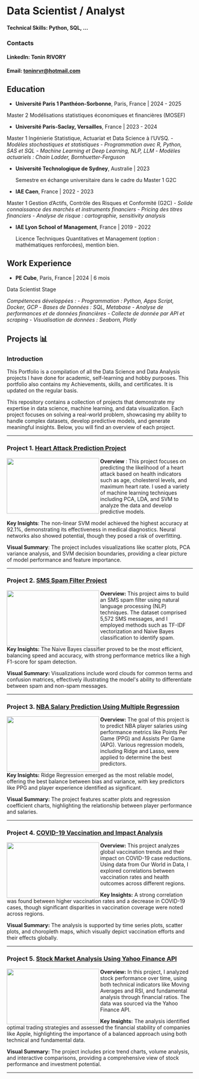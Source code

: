 # Data Scientist / Analyst

#### Technical Skills: Python, SQL, …

### Contacts
#### LinkedIn: Tonin RIVORY
#### Email: toninrvr@hotmail.com

## Education
- **Université Paris 1 Panthéon-Sorbonne**, Paris, France | 2024 - 2025

Master 2 Modélisations statistiques économiques et financières (MOSEF)
- **Université Paris-Saclay, Versailles**, France | 2023 - 2024

Master 1 Ingénierie Statistique, Actuariat et Data Science à l’UVSQ.
    - *Modèles stochastiques et statistiques*
    - *Programmation avec R, Python, SAS et SQL*
    - *Machine Learning et Deep Learning, NLP, LLM*
    - *Modèles actuariels : Chain Ladder, Bornhuetter-Ferguson*

- **Université Technologique de Sydney**, Australie | 2023

  Semestre en échange universitaire dans le cadre du Master 1 G2C
- **IAE Caen**, France | 2022 - 2023

Master 1 Gestion d’Actifs, Contrôle des Risques et Conformité (G2C)
    - *Solide connaissance des marchés et instruments financiers*
    - *Pricing des titres financiers*
    - *Analyse de risque : cartographie, sensitivity analysis*
- **IAE Lyon School of Management**, France | 2019 - 2022

  Licence Techniques Quantitatives et Management (option : mathématiques renforcées), mention bien.

## Work Experience
- **PE Cube**, Paris, France | 2024 | 6 mois

Data Scientist Stage

*Compétences développées :*
    - *Programmation : Python, Apps Script, Docker, GCP*
    - *Bases de Données : SQL, Metabase*
    - *Analyse de performances et de données financières*
    - *Collecte de donnée par API et scraping*
    - *Visualisation de données : Seaborn, Plotly*


## Projects 📊

### Introduction
This Portfolio is a compilation of all the Data Science and Data Analysis projects I have done for academic, self-learning and hobby purposes. This portfolio also contains my Achievements, skills, and certificates. It is updated on the regular basis.

This repository contains a collection of projects that demonstrate my expertise in data science, machine learning, and data visualization. Each project focuses on solving a real-world problem, showcasing my ability to handle complex datasets, develop predictive models, and generate meaningful insights. 
Below, you will find an overview of each project.

---

### Project 1. [Heart Attack Prediction Project](https://github.com/ton1rvr/portfolio/tree/07d5fa29fe8bedf42a502b5657f44f53c12fa21a/Project%201%20-%20Heart%20Attack%20Prediction%20(ML%20w%3A%20python))

<img align="left" width="250" height="150" src="https://github.com/ton1rvr/portfolio/tree/main/assets/img/heartattack.png"> 

**Overview** : This project focuses on predicting the likelihood of a heart attack based on health indicators such as age, cholesterol levels, and maximum heart rate. I used a variety of machine learning techniques including PCA, LDA, and SVM to analyze the data and develop predictive models.

**Key Insights**: The non-linear SVM model achieved the highest accuracy at 92.1%, demonstrating its effectiveness in medical diagnostics. Neural networks also showed potential, though they posed a risk of overfitting.

**Visual Summary**: The project includes visualizations like scatter plots, PCA variance analysis, and SVM decision boundaries, providing a clear picture of model performance and feature importance.

---

### Project 2. [SMS Spam Filter Project](https://github.com/ton1rvr/portfolio/tree/07d5fa29fe8bedf42a502b5657f44f53c12fa21a/Project%202%20-%20SMS%20Spam%20Filter%20(NLP%20w%3A%20python))

<img align="left" width="250" height="150" src="https://github.com/ton1rvr/portfolio/tree/main/assets/img/spam.png"> 

**Overview:** This project aims to build an SMS spam filter using natural language processing (NLP) techniques. The dataset comprised 5,572 SMS messages, and I employed methods such as TF-IDF vectorization and Naive Bayes classification to identify spam.

**Key Insights:** The Naive Bayes classifier proved to be the most efficient, balancing speed and accuracy, with strong performance metrics like a high F1-score for spam detection.

**Visual Summary:** Visualizations include word clouds for common terms and confusion matrices, effectively illustrating the model's ability to differentiate between spam and non-spam messages.

---

### Project 3. [NBA Salary Prediction Using Multiple Regression](https://github.com/ton1rvr/portfolio/tree/07d5fa29fe8bedf42a502b5657f44f53c12fa21a/Project%203%20-%20NBA%20Salary%20Prediction%20(Multiple%20Reg%20w%3A%20R))

<img align="left" width="250" height="150" src="https://github.com/ton1rvr/portfolio/tree/main/assets/img/nbasalary.png"> 

**Overview:** The goal of this project is to predict NBA player salaries using performance metrics like Points Per Game (PPG) and Assists Per Game (APG). Various regression models, including Ridge and Lasso, were applied to determine the best predictors.

**Key Insights:** Ridge Regression emerged as the most reliable model, offering the best balance between bias and variance, with key predictors like PPG and player experience identified as significant.

**Visual Summary:** The project features scatter plots and regression coefficient charts, highlighting the relationship between player performance and salaries.

---

### Project 4. [COVID-19 Vaccination and Impact Analysis](https://github.com/ton1rvr/portfolio/tree/07d5fa29fe8bedf42a502b5657f44f53c12fa21a/Project%204%20-%20COVID-19%20Analysis%20(data%20viz%20w%3A%20python))

<img align="left" width="250" height="150" src="https://github.com/ton1rvr/portfolio/tree/main/assets/img/coronavirus.png"> 

**Overview:** This project analyzes global vaccination trends and their impact on COVID-19 case reductions. Using data from Our World in Data, I explored correlations between vaccination rates and health outcomes across different regions.

**Key Insights:** A strong correlation was found between higher vaccination rates and a decrease in COVID-19 cases, though significant disparities in vaccination coverage were noted across regions.

**Visual Summary:** The analysis is supported by time series plots, scatter plots, and choropleth maps, which visually depict vaccination efforts and their effects globally.

---

### Project 5. [Stock Market Analysis Using Yahoo Finance API](https://github.com/ton1rvr/portfolio/tree/07d5fa29fe8bedf42a502b5657f44f53c12fa21a/Project%205%20-%20Stock%20Market%20Analysis%20(YFinance%20API%20w%3A%20python))

<img align="left" width="250" height="150" src="https://github.com/ton1rvr/portfolio/tree/main/assets/img/yfinance.png"> 

**Overview:** In this project, I analyzed stock performance over time, using both technical indicators like Moving Averages and RSI, and fundamental analysis through financial ratios. The data was sourced via the Yahoo Finance API.

**Key Insights:** The analysis identified optimal trading strategies and assessed the financial stability of companies like Apple, highlighting the importance of a balanced approach using both technical and fundamental data.

**Visual Summary:** The project includes price trend charts, volume analysis, and interactive comparisons, providing a comprehensive view of stock performance and investment potential.

---
